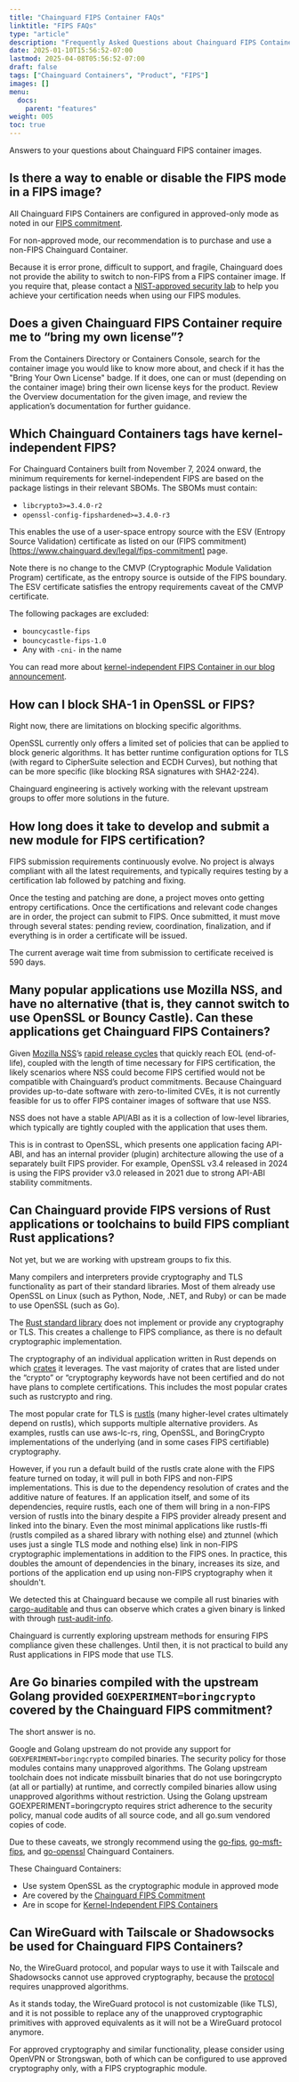 ```yaml
---
title: "Chainguard FIPS Container FAQs"
linktitle: "FIPS FAQs"
type: "article"
description: "Frequently Asked Questions about Chainguard FIPS Container Images"
date: 2025-01-10T15:56:52-07:00
lastmod: 2025-04-08T05:56:52-07:00
draft: false
tags: ["Chainguard Containers", "Product", "FIPS"]
images: []
menu:
  docs:
    parent: "features"
weight: 005
toc: true
---
```


Answers to your questions about Chainguard FIPS container images.


## Is there a way to enable or disable the FIPS mode in a FIPS image?

All Chainguard FIPS Containers are configured in approved-only mode as noted in our [FIPS commitment](https://www.chainguard.dev/legal/fips-commitment).

For non-approved mode, our recommendation is to purchase and use a non-FIPS Chainguard Container.

Because it is error prone, difficult to support, and fragile, Chainguard does not provide the ability to switch to non-FIPS from a FIPS container image. If you require that, please contact a [NIST-approved security lab](https://csrc.nist.gov/projects/testing-laboratories) to help you achieve your certification needs when using our FIPS modules. 

## Does a given Chainguard FIPS Container require me to “bring my own license”?

From the Containers Directory or Containers Console, search for the container image you would like to know more about, and check if it has the "Bring Your Own License" badge. If it does, one can or must (depending on the container image) bring their own license keys for the product. Review the Overview documentation for the given image, and review the application’s documentation for further guidance.

## Which Chainguard Containers tags have kernel-independent FIPS?

For Chainguard Containers built from November 7, 2024 onward, the minimum requirements for kernel-independent FIPS are based on the package listings in their relevant SBOMs. The SBOMs must contain:

* `libcrypto3>=3.4.0-r2`
* `openssl-config-fipshardened>=3.4.0-r3`

This enables the use of a user-space entropy source with the ESV (Entropy Source Validation) certificate as listed on our (FIPS commitment)[https://www.chainguard.dev/legal/fips-commitment] page.

Note there is no change to the CMVP (Cryptographic Module Validation Program) certificate, as the entropy source is outside of the FIPS boundary. The ESV certificate satisfies the entropy requirements caveat of the CMVP certificate.

The following packages are excluded:

* `bouncycastle-fips`
* `bouncycastle-fips-1.0`
* Any with `-cni-` in the name

You can read more about [kernel-independent FIPS Container in our blog announcement](https://www.chainguard.dev/unchained/kernel-independent-fips-images). 

## How can I block SHA-1 in OpenSSL or FIPS?

Right now, there are limitations on blocking specific algorithms. 

OpenSSL currently only offers a limited set of policies that can be applied to block generic algorithms. It has better runtime configuration options for TLS (with regard to CipherSuite selection and ECDH Curves), but nothing that can be more specific (like blocking RSA signatures with SHA2-224).

Chainguard engineering is actively working with the relevant upstream groups to offer more solutions in the future.

## How long does it take to develop and submit a new module for FIPS certification?

FIPS submission requirements continuously evolve. No project is always compliant with all the latest requirements, and typically requires testing by a certification lab followed by patching and fixing.

Once the testing and patching are done, a project moves onto getting entropy certifications. Once the certifications and relevant code changes are in order, the project can submit to FIPS. Once submitted, it must move through several states: pending review, coordination, finalization, and if everything is in order a certificate will be issued.

The current average wait time from submission to certificate received is 590 days.

## Many popular applications use Mozilla NSS, and have no alternative (that is, they cannot switch to use OpenSSL or Bouncy Castle). Can these applications get Chainguard FIPS Containers?

Given [Mozilla NSS](https://firefox-source-docs.mozilla.org/security/nss/index.html)’s [rapid release cycles](https://wiki.mozilla.org/NSS:Release_Versions) that quickly reach EOL (end-of-life), coupled with the length of time necessary for FIPS certification, the likely scenarios where NSS could become FIPS certified would not be compatible with Chainguard’s product commitments. Because Chainguard provides up-to-date software with zero-to-limited CVEs, it is not currently feasible for us to offer FIPS container images of software that use NSS.

NSS does not have a stable API/ABI as it is a collection of low-level libraries, which typically are tightly coupled with the application that uses them. 

This is in contrast to OpenSSL, which presents one application facing API-ABI, and has an internal provider (plugin) architecture allowing the use of a separately built FIPS provider. For example, OpenSSL v3.4 released in 2024 is using the FIPS provider v3.0 released in 2021 due to strong API-ABI stability commitments.


## Can Chainguard provide FIPS versions of Rust applications or toolchains to build FIPS compliant Rust applications?

Not yet, but we are working with upstream groups to fix this.

Many compilers and interpreters provide cryptography and TLS functionality as part of their standard libraries. Most of them already use OpenSSL on Linux (such as Python, Node, .NET, and Ruby) or can be made to use OpenSSL (such as Go).

The [Rust standard library](https://doc.rust-lang.org/std/) does not implement or provide any cryptography or TLS. This creates a challenge to FIPS compliance, as there is no default cryptographic implementation.

The cryptography of an individual application written in Rust depends on which [crates](https://doc.rust-lang.org/book/ch07-01-packages-and-crates.html) it leverages. The vast majority of crates that are listed under the “crypto” or “cryptography keywords have not been certified and do not have plans to complete certifications. This includes the most popular crates such as rustcrypto and ring.

The most popular crate for TLS is [rustls](https://github.com/rustls/rustls) (many higher-level crates ultimately depend on rustls), which supports multiple alternative providers. As examples, rustls can use aws-lc-rs, ring, OpenSSL, and BoringCrypto implementations of the underlying (and in some cases FIPS certifiable) cryptography.

However, if you run a default build of the rustls crate alone with the FIPS feature turned on today, it will pull in both FIPS and non-FIPS implementations. This is due to the dependency resolution of crates and the additive nature of features. If an application itself, and some of its dependencies, require rustls, each one of them will bring in a non-FIPS version of rustls into the binary despite a FIPS provider already present and linked into the binary. Even the most minimal applications like rustls-ffi (rustls compiled as a shared library with nothing else) and ztunnel (which uses just a single TLS mode and nothing else) link in non-FIPS cryptographic implementations in addition to the FIPS ones. In practice, this doubles the amount of dependencies in the binary, increases its size, and portions of the application end up using non-FIPS cryptography when it shouldn't.

We detected this at Chainguard because we compile all rust binaries with [cargo-auditable](https://github.com/rust-secure-code/cargo-auditable) and thus can observe which crates a given binary is linked with through [rust-audit-info](https://crates.io/crates/rust-audit-info).

Chainguard is currently exploring upstream methods for ensuring FIPS compliance given these challenges. Until then, it is not practical to build any Rust applications in FIPS mode that use TLS.

## Are Go binaries compiled with the upstream Golang provided `GOEXPERIMENT=boringcrypto` covered by the Chainguard FIPS commitment?

The short answer is no.

Google and Golang upstream do not provide any support for `GOEXPERIMENT=boringcrypto` compiled binaries. The security policy for those modules contains many unapproved algorithms. The Golang upstream toolchain does not indicate missbuilt binaries that do not use boringcrypto (at all or partially) at runtime, and correctly compiled binaries allow using unapproved algorithms without restriction. Using the Golang upstream GOEXPERIMENT=boringcrypto requires strict adherence to the security policy, manual code audits of all source code, and all go.sum vendored copies of code.

Due to these caveats, we strongly recommend using the [go-fips](https://images.chainguard.dev/directory/image/go-fips/versions), [go-msft-fips](https://images.chainguard.dev/directory/image/go-msft-fips/versions), and [go-openssl](https://images.chainguard.dev/directory/image/go-openssl/versions) Chainguard Containers.

These Chainguard Containers: 

* Use system OpenSSL as the cryptographic module in approved mode
* Are covered by the [Chainguard FIPS Commitment](https://www.chainguard.dev/legal/fips-commitment)
* Are in scope for [Kernel-Independent FIPS Containers](https://www.chainguard.dev/unchained/kernel-independent-fips-images)

## Can WireGuard with Tailscale or Shadowsocks be used for Chainguard FIPS Containers?

No, the WireGuard protocol, and popular ways to use it with Tailscale and Shadowsocks cannot use approved cryptography, because the [protocol](https://www.wireguard.com/protocol/) requires unapproved algorithms.

As it stands today, the WireGuard protocol is not customizable (like TLS), and it is not possible to replace any of the unapproved cryptographic primitives with approved equivalents as it will not be a WireGuard protocol anymore.

For approved cryptography and similar functionality, please consider using OpenVPN or Strongswan, both of which can be configured to use approved cryptography only, with a FIPS cryptographic module.






